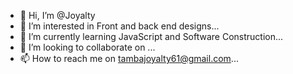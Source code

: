 - 👋 Hi, I’m @Joyalty
- 👀 I’m interested in Front and back end designs...
- 🌱 I’m currently learning JavaScript and Software Construction...
- 💞️ I’m looking to collaborate on ...
- 📫 How to reach me on tambajoyalty61@gmail.com...

<!---
Joyalty/Joyalty is a ✨ special ✨ repository because its `README.md` (this file) appears on your GitHub profile.
You can click the Preview link to take a look at your changes.
--->
